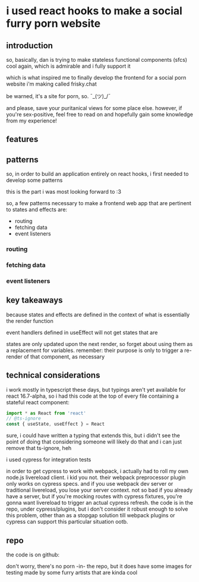 # i used react hooks to make a social furry porn website

## introduction

so, basically, dan is trying to make stateless functional components (sfcs) cool again, which is admirable and i fully support it

which is what inspired me to finally develop the frontend for a social porn website i'm making called frisky.chat

be warned, it's a site for porn, so. ¯\_(ツ)\_/¯

and please, save your puritanical views for some place else. however, if you're sex-positive, feel free to read on and hopefully gain some knowledge from my experience!

## features

## patterns

so, in order to build an application entirely on react hooks, i first needed to develop some patterns

this is the part i was most looking forward to :3

so, a few patterns necessary to make a frontend web app that are pertinent to states and effects are:

- routing
- fetching data
- event listeners

### routing

### fetching data

### event listeners

## key takeaways

because states and effects are defined in the context of what is essentially the render function

event handlers defined in useEffect will not get states that are

states are only updated upon the next render, so forget about using them as a replacement for variables. remember: their purpose is only to trigger a re-render of that component, as necessary

## technical considerations

i work mostly in typescript these days, but typings aren't yet available for react 16.7-alpha, so i had this code at the top of every file containing a stateful react component:

```ts
import * as React from 'react'
// @ts-ignore
const { useState, useEffect } = React
```

sure, i could have written a typing that extends this, but i didn't see the point of doing that considering someone will likely do that and i can just remove that ts-ignore, heh

i used cypress for integration tests

in order to get cypress to work with webpack, i actually had to roll my own node.js livereload client. i kid you not. their webpack preprocessor plugin only works on cypress specs. and if you use webpack dev server or traditional livereload, you lose your server context. not so bad if you already have a server, but if you're mocking routes with cypress fixtures, you're gonna want livereload to trigger an actual cypress refresh. the code is in the repo, under cypress/plugins, but i don't consider it robust enough to solve this problem, other than as a stopgap solution till webpack plugins or cypress can support this particular situation ootb.

## repo

the code is on github:

don't worry, there's no porn -in- the repo, but it does have some images for testing made by some furry artists that are kinda cool
